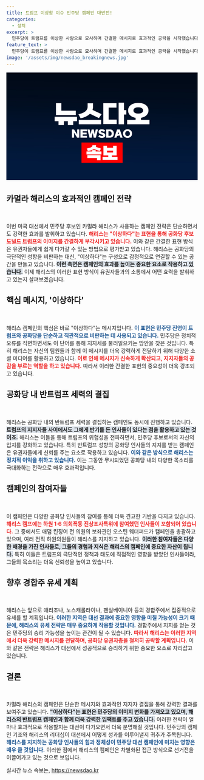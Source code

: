 ```yaml
---
title: 트럼프 이상함 이슈 민주당 캠페인 대반전!
categories:
  - 정치
excerpt: >
  민주당이 트럼프를 이상한 사람으로 묘사하며 간결한 메시지로 효과적인 공략을 시작했습니다. 해리스는 공화당 내 반 트럼프 인사들과 협력해 유권자들에게 다가갈 계획입니다. 이 전략의 성공 여부가 향후 대선에 큰 영향을 미칠 것으로 기대됩니다.
feature_text: >
  민주당이 트럼프를 이상한 사람으로 묘사하며 간결한 메시지로 효과적인 공략을 시작했습니다. 해리스는 공화당 내 반 트럼프 인사들과 협력해 유권자들에게 다가갈 계획입니다. 이 전략의 성공 여부가 향후 대선에 큰 영향을 미칠 것으로 기대됩니다.
image: '/assets/img/newsdao_breakingnews.jpg'
---
```


<p><img src="/assets/img/newsdao_breakingnews.jpg" alt="firstkoreanews 속보" /></p>

<h2 data-ke-size="size26">카멀라 해리스의 효과적인 캠페인 전략</h2>

<p data-ke-size="size16">&nbsp;</p>

<p>이번 미국 대선에서 민주당 후보인 카멀라 해리스가 사용하는 캠페인 전략은 단순하면서도 강력한 효과를 발휘하고 있습니다. <b><span style="color: #ee2323;">해리스는 "이상하다"는 표현을 통해 공화당 후보 도널드 트럼프의 이미지를 간결하게 부각시키고 있습니다.</span></b> 이와 같은 간결한 표현 방식은 유권자들에게 쉽게 다가갈 수 있는 방법으로 평가받고 있습니다. 해리스는 공화당의 극단적인 성향을 비판하는 대신, "이상하다"는 구성으로 감정적으로 연결할 수 있는 공간을 만들고 있습니다. <b><span style="background-color: #21538527;">이런 측면은 캠페인의 효과를 높이는 중요한 요소로 작용하고 있습니다.</span></b> 이제 해리스의 이러한 표현 방식이 유권자들과의 소통에서 어떤 효력을 발휘하고 있는지 살펴보겠습니다.</p>

<h2 data-ke-size="size26">핵심 메시지, '이상하다'</h2>

<p data-ke-size="size16">&nbsp;</p>

<p>해리스 캠페인의 핵심은 바로 "이상하다"는 메시지입니다. <b><span style="color: #1a5490;">이 표현은 민주당 진영이 트럼프와 공화당을 단순하고 직관적으로 비판하는 데 사용되고 있습니다.</span></b> 민주당은 정치적 오류를 직면하면서도 이 단어를 통해 지지세를 불러일으키는 방안을 찾은 것입니다. 특히 해리스는 자신의 팀원들과 함께 이 메시지를 더욱 강력하게 전달하기 위해 다양한 소셜 미디어를 활용하고 있습니다. <b><span style="color: #ee2323;">이로 인해 메시지가 신속하게 확산되고, 지지자들의 공감을 부르는 역할을 하고 있습니다.</span></b> 따라서 이러한 간결한 표현의 중요성이 더욱 강조되고 있습니다.</p>

<h2 data-ke-size="size26">공화당 내 반트럼프 세력의 결집</h2>

<p data-ke-size="size16">&nbsp;</p>

<p>해리스는 공화당 내의 반트럼프 세력을 결집하는 캠페인도 동시에 진행하고 있습니다. <b><span style="background-color: #21538527;">트럼프의 지지자들 사이에서도 그에게 반기를 든 인사들이 있다는 점을 활용하고 있는 것이죠.</span></b> 해리스는 이들을 통해 트럼프의 위험성을 전파하면서, 민주당 후보로서의 자신의 입지를 강화하고 있습니다. 특히 반트럼프 성향의 공화당 인사들의 지지를 받는 캠페인은 유권자들에게 신뢰를 주는 요소로 작용하고 있습니다. <b><span style="color: #1a5490;">이와 같은 방식으로 해리스는 정치적 이익을 취하고 있습니다.</span></b> 이는 그동안 무시되었던 공화당 내의 다양한 목소리를 극대화하는 전략으로 매우 효과적입니다.</p>

<h2 data-ke-size="size26">캠페인의 참여자들</h2>

<p data-ke-size="size16">&nbsp;</p>

<p>이 캠페인은 다양한 공화당 인사들의 참여를 통해 더욱 견고한 기반을 다지고 있습니다. <b><span style="color: #ee2323;">해리스 캠프에는 하원 1·6 의회폭동 진상조사특위에 참여했던 인사들이 포함되어 있습니다.</span></b> 그 중에서도 애덤 킨징어 전 의원의 보좌관인 오스틴 웨더퍼드가 캠페인을 총괄하고 있으며, 여러 전직 하원의원들이 해리스를 지지하고 있습니다. <b><span style="background-color: #21538527;">이러한 참여자들은 다양한 배경을 가진 인사들로, 그들의 경험과 지식은 해리스의 캠페인에 중요한 자산이 됩니다.</span></b> 특히 이들은 트럼프의 극단적인 정책과 태도에 직접적인 영향을 받았던 인사들이라, 그들의 목소리는 더욱 신뢰성을 높이고 있습니다.</p>

<h2 data-ke-size="size26">향후 경합주 유세 계획</h2>

<p data-ke-size="size16">&nbsp;</p>

<p>해리스는 앞으로 애리조나, 노스캐롤라이나, 펜실베이니아 등의 경합주에서 집중적으로 유세를 할 계획입니다. <b><span style="color: #1a5490;">이러한 지역은 대선 결과에 중요한 영향을 미칠 가능성이 크기 때문에, 해리스의 유세 전략은 매우 중요하게 작용할 것입니다.</span></b> 경합주에서 지지를 얻는 것은 민주당의 승리 가능성을 높이는 관건이 될 수 있습니다. <b><span style="color: #ee2323;">따라서 해리스는 이러한 지역에서 더욱 강력한 메시지를 전달하며, 공화당 유권자층을 철저히 공략할 계획입니다.</span></b> 이와 같은 전략은 해리스가 대선에서 성공적으로 승리하기 위한 중요한 요소로 자리잡고 있습니다. </p>

<h2 data-ke-size="size26">결론</h2>

<p data-ke-size="size16">&nbsp;</p>

<p>카멀라 해리스의 캠페인은 단순한 메시지와 효과적인 지지자 결집을 통해 강력한 결과를 보여주고 있습니다. <b><span style="background-color: #21538527;">"이상하다"는 표현은 민주당의 이미지 변화를 가져오고 있으며, 해리스의 반트럼프 캠페인과 함께 더욱 강력한 임팩트를 주고 있습니다.</span></b> 이러한 전략이 얼마나 효과적으로 작용할지는 대선이 다가오면서 더욱 분명해질 것입니다. 민주당의 캠페인 기조와 해리스의 리더십이 대선에서 어떻게 성과를 이루어낼지 귀추가 주목됩니다. <b><span style="color: #1a5490;">해리스를 지지하는 공화당 인사들의 힘과 정체성이 민주당 대선 캠페인에 미치는 영향은 매우 클 것입니다.</span></b> 이러한 점에서 해리스의 캠페인은 차별화된 접근 방식으로 선거전을 이끌어가고 있는 것으로 보입니다. </p>
실시간 뉴스 속보는, <a href="https://newsdao.kr" rel="dofollow">https://newsdao.kr</a>


